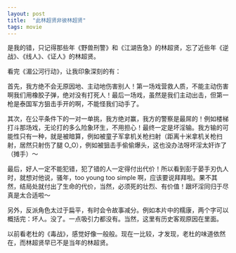 ```yaml
---
layout: post
title:  "此林超贤非彼林超贤"
tags: movie
---
```


是我的错，只记得那些年《野兽刑警》和《江湖告急》的林超贤，忘了近些年《逆战》、《线人》、《证人》的林超贤。

看完《湄公河行动》，让我印象深刻的有：

首先，我方绝不会无原因地、主动地伤害别人！第一场戏营救人质，不能主动伤害啊我们用橡胶子弹，绝对没有打死人！最后一场戏，虽然是我们主动出击，但第一枪是泰国军方狙击手开的啊，不能怪我们动手了。

其次，在公平条件下的一对一单挑，我方绝对赢，我方的警察是最屌的！例如楼梯打斗那场戏，无论打的多么险象环生，不用担心！最终一定是坏淫输。我方输的可能性只有一种，就是被暗算，例如被童子军拿机关枪扫射（距离十米拿机关枪扫射，居然只射伤了腿 O_O），例如被狙击手偷偷爆头，这也没办法呀坏淫太奸诈了（摊手）～

最后，好人一定不能犯错，犯了错的人一定得付出代价！所以看到彭于晏手刃仇人时，就想对他说，骚年，too young too simple 啊，应该要说拜拜啦。果不其然，结局处就付出了生命的代价，当然，必须死的壮烈、有价值！跟坏淫同归于尽真是太合适啦～

另外，反派角色太过于扁平，有时会令故事减分。例如本片中的糯康，两个字可以概括完：坏人。没了。一点吸引力都没有。当然，这里有历史客观原因在里面。

以前看老杜的《毒战》，感觉好像一般般。现在一比较，才发现，老杜的味道依然在，而林超贤早已不是当年的林超贤。